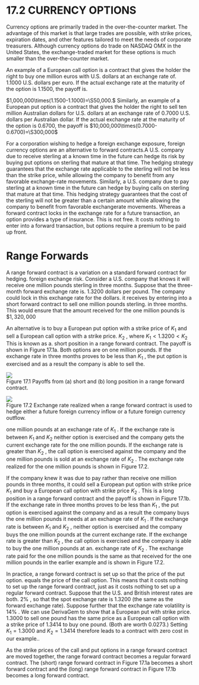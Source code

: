 # 17.2 CURRENCY OPTIONS  

Currency options are primarily traded in the over-the-counter market. The advantage of this market is that large trades are possible, with strike prices, expiration dates, and other features tailored to meet the needs of corporate treasurers. Although currency options do trade on NASDAQ OMX in the United States, the exchange-traded market for these options is much smaller than the over-the-counter market.  

An example of a European call option is a contract that gives the holder the right to buy one million euros with U.S. dollars at an exchange rate of. $1.1000~{\mathrm{U}}.{\mathrm{S}}.$ dollars per euro. If the actual exchange rate at the maturity of the option is 1.1500, the payoff is.  

$1,000,000\times(1.1500-1.1000)=\S50,000.$ Similarly, an example of a European put option is a contract that gives the holder the right to sell ten million Australian dollars for U.S. dollars at an exchange rate of $0.7000~\mathrm{U}.\mathrm{S}.$ dollars per Australian dollar. If the actual exchange rate at the maturity of the option is 0.6700, the payoff is $10,000,000\times(0.7000-0.6700)=\S300,000$  

For a corporation wishing to hedge a foreign exchange exposure, foreign currency options are an alternative to forward contracts.A U.S. company due to receive sterling at a known time in the future can hedge its risk by buying put options on sterling that mature at that time. The hedging strategy guarantees that the exchange rate applicable to the sterling will not be less than the strike price, while allowing the company to benefit from any favorable exchange-rate movements. Similarly, a U.S. company due to pay sterling at a known time in the future can hedge by buying calls on sterling that mature at that time. This hedging strategy guarantees that the cost of the sterling will not be greater than a certain amount while allowing the company to benefit from favorable exchangerate movements. Whereas a forward contract locks in the exchange rate for a future transaction, an option provides a type of insurance. This is not free. It costs nothing to enter into a forward transaction, but options require a premium to be paid up front.  

# Range Forwards  

A range forward contract is a variation on a standard forward contract for hedging. foreign exchange risk. Consider a U.S. company that knows it will receive one million pounds sterling in three months. Suppose that the three-month forward exchange rate is. 1.3200 dollars per pound. The company could lock in this exchange rate for the dollars. it receives by entering into a short forward contract to sell one million pounds sterling. in three months. This would ensure that the amount received for the one million pounds is $\$1,320,000$  

An alternative is to buy a European put option with a strike price of $K_{1}$ and sell a European call option with a strike price. $K_{2}$ , where $K_{1}<1.3200<K_{2}$ This is known as a. short position in a range forward contract. The payoff is shown in Figure 17.1a. Both options are on one million pounds. If the exchange rate in three months proves to be less than $K_{1}$ , the put option is exercised and as a result the company is able to sell the.  

![](images/adc977bf606000e82be955cbc5fb9515556feb849562ebdc73f8f0f68562fa23.jpg)  
Figure 17.1  Payoffs from (a) short and (b) long position in a range forward contract.  

![](images/eb96f0044ce27a39e64f917c1de3e5d6ee65cabb0fb63c91b6ecfc8bead955e6.jpg)  
Figure 17.2 Exchange rate realized when a range forward contract is used to hedge either a future foreign currency inflow or a future foreign currency outflow.  

one million pounds at an exchange rate of $K_{1}$ . If the exchange rate is between $K_{1}$ and $K_{2}$ neither option is exercised and the company gets the current exchange rate for the one million pounds. If the exchange rate is greater than $K_{2}$ , the call option is exercised against the company and the one million pounds is sold at an exchange rate of $K_{2}$ . The exchange rate realized for the one million pounds is shown in Figure 17.2.  

If the company knew it was due to pay rather than receive one million pounds in three months, it could sell a European put option with strike price $K_{1}$ and buy a European call option with strike price $K_{2}$ . This is a long position in a range forward contract and the payoff is shown in Figure 17.1b. If the exchange rate in three months proves to be less than $K_{1}$ , the put option is exercised against the company and as a result the company buys the one million pounds it needs at an exchange rate of $K_{1}$ . If the exchange rate is between $K_{1}$ and $K_{2}$ , neither option is exercised and the company buys the one million pounds at the current exchange rate. If the exchange rate is greater than $K_{2}$ , the call option is exercised and the company is able to buy the one million pounds at an. exchange rate of $K_{2}$ . The exchange rate paid for the one million pounds is the same as that received for the one million pounds in the earlier example and is shown in Figure 17.2.  

In practice, a range forward contract is set up so that the price of the put option. equals the price of the call option. This means that it costs nothing to set up the range forward contract, just as it costs nothing to set up a regular forward contract. Suppose that the U.S. and British interest rates are both. $2\%$ , so that the spot exchange rate is 1.3200 (the same as the forward exchange rate). Suppose further that the exchange rate volatility is $14\%$ . We can use DerivaGem to show that a European put with strike price. 1.3000 to sell one pound has the same price as a European call option with a strike price of 1.3414 to buy one pound. (Both are worth 0.0273.) Setting $K_{1}=1.3000$ and $K_{2}=1.3414$ therefore leads to a contract with zero cost in our example..  

As the strike prices of the call and put options in a range forward contract are moved together, the range forward contract becomes a regular forward contract. The (short) range forward contract in Figure 17.1a becomes a short forward contract and the (long) range forward contract in Figure 17.1b becomes a long forward contract.  
